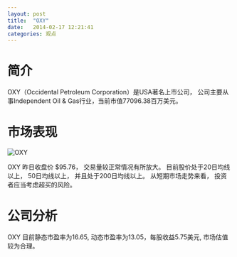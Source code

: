 ```yaml
---
layout: post
title:  "OXY"
date:   2014-02-17 12:21:41
categories: 观点
---
```


# 简介
OXY（Occidental Petroleum Corporation）是USA著名上市公司，
公司主要从事Independent Oil & Gas行业，当前市值77096.38百万美元。

# 市场表现

![OXY](http://finviz.com/chart.ashx?t=OXY&ty=c&ta=1&p=d&s=l)

OXY 昨日收盘价 $95.76，
交易量较正常情况有所放大。
目前股价处于20日均线以上，
50日均线以上，
并且处于200日均线以上。
从短期市场走势来看，
投资者应当考虑超买的风险。

# 公司分析
OXY 目前静态市盈率为16.65, 动态市盈率为13.05，每股收益5.75美元,
市场估值较为合理。
